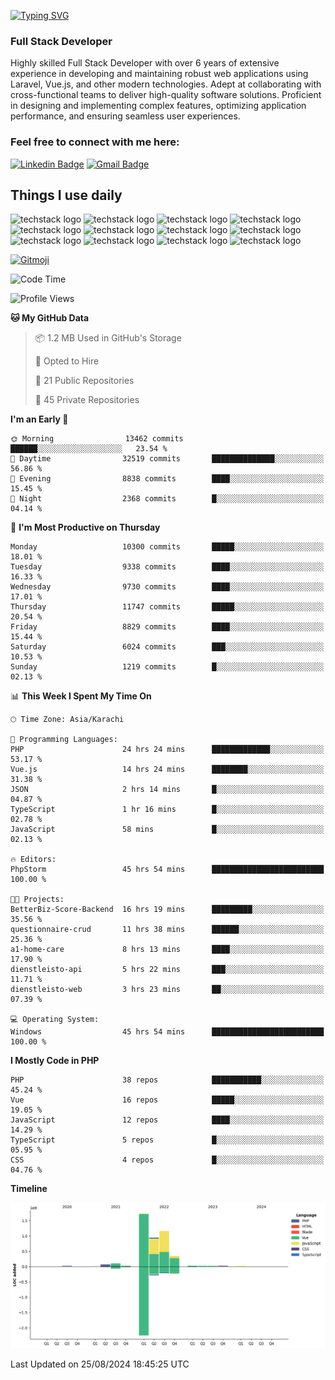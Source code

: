 [![Typing SVG](https://readme-typing-svg.demolab.com?font=Permanent+Marker&size=31&pause=1000&color=00A11F&center=true&random=false&width=435&lines=Hi+%F0%9F%91%8B%2C+I'm+Waheed+Sindhani)](https://git.io/typing-svg)
### Full Stack Developer
Highly skilled Full Stack Developer with over 6 years of extensive experience in developing and maintaining robust web applications using Laravel, Vue.js, and other modern technologies. Adept at collaborating with cross-functional teams to deliver high-quality software solutions. Proficient in designing and implementing complex features, optimizing application performance, and ensuring seamless user experiences. 

### Feel free to connect with me here:

[![Linkedin Badge](https://img.shields.io/badge/-waheedsindhani-blue?style=flat-square&logo=Linkedin&logoColor=white&link=https://www.linkedin.com/in/waheed-sindhani/)](https://www.linkedin.com/in/waheed-sindhani/)
[![Gmail Badge](https://img.shields.io/badge/-waheed.eliccs@gmail.com-c14438?style=flat-square&logo=Gmail&logoColor=white&link=mailto:waheed.eliccs@gmail.com)](mailto:waheed.eliccs@gmail.com)

## Things I use daily
![techstack logo](https://readme-components.vercel.app/api?component=logo&logo=react&text=false&animation=spin&fill=000000&svgfill=2d79c7)
![techstack logo](https://readme-components.vercel.app/api?component=logo&logo=vue.js&text=false&fill=000000&svgfill=4FC08D)
![techstack logo](https://readme-components.vercel.app/api?component=logo&logo=laravel&text=false&fill=000000&svgfill=FF2D20)
![techstack logo](https://readme-components.vercel.app/api?component=logo&logo=javascript&text=false&fill=000000&svgfill=F7DF1E)
![techstack logo](https://readme-components.vercel.app/api?component=logo&logo=mysql&text=false&fill=000000&svgfill=4479A1)
![techstack logo](https://readme-components.vercel.app/api?component=logo&logo=quasar&text=false&svgfill=050A14&fill=ffffaa&animation=spin)
![techstack logo](https://readme-components.vercel.app/api?component=logo&logo=typescript&text=false&fill=000000&svgfill=3178C6)
![techstack logo](https://readme-components.vercel.app/api?component=logo&logo=node.js&text=false&fill=000000&svgfill=5FA04E)
![techstack logo](https://readme-components.vercel.app/api?component=logo&logo=tailwindcss&text=false&fill=000000&svgfill=06B6D4)
![techstack logo](https://readme-components.vercel.app/api?component=logo&logo=docker&text=false&fill=000000&svgfill=2496ED)
![techstack logo](https://readme-components.vercel.app/api?component=logo&logo=linux&text=false&fill=000000&svgfill=FCC624)
![techstack logo](https://readme-components.vercel.app/api?component=logo&logo=amazonaws&text=false&fill=000000&svgfill=232F3E)



<!--
**Sindhani/sindhani** is a ✨ _special_ ✨ repository because its `README.md` (this file) appears on your GitHub profile.

Here are some ideas to get you started:

- 🔭 I’m currently working on ...
- 🌱 I’m currently learning ...
- 👯 I’m looking to collaborate on ...
- 🤔 I’m looking for help with ...
- 💬 Ask me about ...
- 📫 How to reach me: ...
- 😄 Pronouns: ...
- ⚡ Fun fact: ...
-->
<a href="https://gitmoji.dev">
  <img
    src="https://img.shields.io/badge/gitmoji-%20😜%20😍-FFDD67.svg?style=flat-square"
    alt="Gitmoji"
  />
</a>

<!--START_SECTION:waka-->
![Code Time](http://img.shields.io/badge/Code%20Time-361%20hrs%2043%20mins-blue)

![Profile Views](http://img.shields.io/badge/Profile%20Views-0-blue)

**🐱 My GitHub Data** 

> 📦 1.2 MB Used in GitHub's Storage 
 > 
> 💼 Opted to Hire
 > 
> 📜 21 Public Repositories 
 > 
> 🔑 45 Private Repositories 
 > 
**I'm an Early 🐤** 

```text
🌞 Morning                13462 commits       ██████░░░░░░░░░░░░░░░░░░░   23.54 % 
🌆 Daytime                32519 commits       ██████████████░░░░░░░░░░░   56.86 % 
🌃 Evening                8838 commits        ████░░░░░░░░░░░░░░░░░░░░░   15.45 % 
🌙 Night                  2368 commits        █░░░░░░░░░░░░░░░░░░░░░░░░   04.14 % 
```
📅 **I'm Most Productive on Thursday** 

```text
Monday                   10300 commits       █████░░░░░░░░░░░░░░░░░░░░   18.01 % 
Tuesday                  9338 commits        ████░░░░░░░░░░░░░░░░░░░░░   16.33 % 
Wednesday                9730 commits        ████░░░░░░░░░░░░░░░░░░░░░   17.01 % 
Thursday                 11747 commits       █████░░░░░░░░░░░░░░░░░░░░   20.54 % 
Friday                   8829 commits        ████░░░░░░░░░░░░░░░░░░░░░   15.44 % 
Saturday                 6024 commits        ███░░░░░░░░░░░░░░░░░░░░░░   10.53 % 
Sunday                   1219 commits        █░░░░░░░░░░░░░░░░░░░░░░░░   02.13 % 
```


📊 **This Week I Spent My Time On** 

```text
🕑︎ Time Zone: Asia/Karachi

💬 Programming Languages: 
PHP                      24 hrs 24 mins      █████████████░░░░░░░░░░░░   53.17 % 
Vue.js                   14 hrs 24 mins      ████████░░░░░░░░░░░░░░░░░   31.38 % 
JSON                     2 hrs 14 mins       █░░░░░░░░░░░░░░░░░░░░░░░░   04.87 % 
TypeScript               1 hr 16 mins        █░░░░░░░░░░░░░░░░░░░░░░░░   02.78 % 
JavaScript               58 mins             █░░░░░░░░░░░░░░░░░░░░░░░░   02.13 % 

🔥 Editors: 
PhpStorm                 45 hrs 54 mins      █████████████████████████   100.00 % 

🐱‍💻 Projects: 
BetterBiz-Score-Backend  16 hrs 19 mins      █████████░░░░░░░░░░░░░░░░   35.56 % 
questionnaire-crud       11 hrs 38 mins      ██████░░░░░░░░░░░░░░░░░░░   25.36 % 
a1-home-care             8 hrs 13 mins       ████░░░░░░░░░░░░░░░░░░░░░   17.90 % 
dienstleisto-api         5 hrs 22 mins       ███░░░░░░░░░░░░░░░░░░░░░░   11.71 % 
dienstleisto-web         3 hrs 23 mins       ██░░░░░░░░░░░░░░░░░░░░░░░   07.39 % 

💻 Operating System: 
Windows                  45 hrs 54 mins      █████████████████████████   100.00 % 
```

**I Mostly Code in PHP** 

```text
PHP                      38 repos            ███████████░░░░░░░░░░░░░░   45.24 % 
Vue                      16 repos            █████░░░░░░░░░░░░░░░░░░░░   19.05 % 
JavaScript               12 repos            ████░░░░░░░░░░░░░░░░░░░░░   14.29 % 
TypeScript               5 repos             █░░░░░░░░░░░░░░░░░░░░░░░░   05.95 % 
CSS                      4 repos             █░░░░░░░░░░░░░░░░░░░░░░░░   04.76 % 
```



**Timeline**

![Lines of Code chart](https://raw.githubusercontent.com/Sindhani/Sindhani/main/assets/bar_graph.png)


 Last Updated on 25/08/2024 18:45:25 UTC
<!--END_SECTION:waka-->
